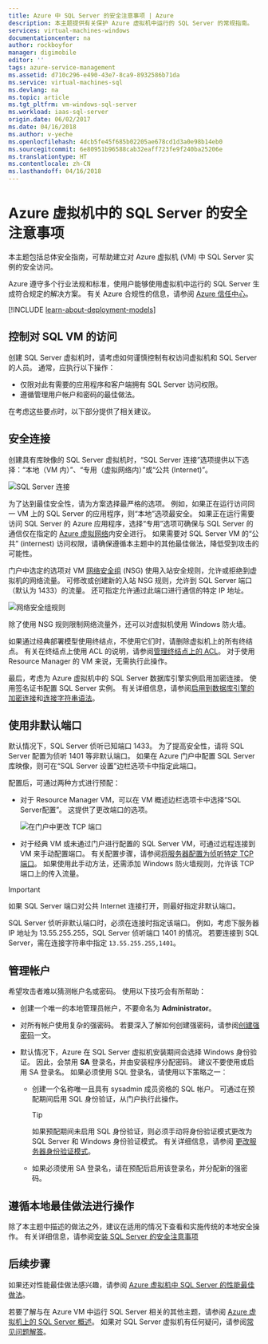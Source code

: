 ```yaml
---
title: Azure 中 SQL Server 的安全注意事项 | Azure
description: 本主题提供有关保护 Azure 虚拟机中运行的 SQL Server 的常规指南。
services: virtual-machines-windows
documentationcenter: na
author: rockboyfor
manager: digimobile
editor: ''
tags: azure-service-management
ms.assetid: d710c296-e490-43e7-8ca9-8932586b71da
ms.service: virtual-machines-sql
ms.devlang: na
ms.topic: article
ms.tgt_pltfrm: vm-windows-sql-server
ms.workload: iaas-sql-server
origin.date: 06/02/2017
ms.date: 04/16/2018
ms.author: v-yeche
ms.openlocfilehash: 4dcb5fe45f685b02205ae678cd1d3a0e98b14eb0
ms.sourcegitcommit: 6e80951b96588cab32eaff723fe9f240ba25206e
ms.translationtype: HT
ms.contentlocale: zh-CN
ms.lasthandoff: 04/16/2018
---
```

# <a name="security-considerations-for-sql-server-in-azure-virtual-machines"></a>Azure 虚拟机中的 SQL Server 的安全注意事项

本主题包括总体安全指南，可帮助建立对 Azure 虚拟机 (VM) 中 SQL Server 实例的安全访问。

Azure 遵守多个行业法规和标准，使用户能够使用虚拟机中运行的 SQL Server 生成符合规定的解决方案。 有关 Azure 合规性的信息，请参阅 [Azure 信任中心](https://www.trustcenter.cn/)。

[!INCLUDE [learn-about-deployment-models](../../../../includes/learn-about-deployment-models-both-include.md)]

## <a name="control-access-to-the-sql-vm"></a>控制对 SQL VM 的访问

创建 SQL Server 虚拟机时，请考虑如何谨慎控制有权访问虚拟机和 SQL Server 的人员。 通常，应执行以下操作：

- 仅限对此有需要的应用程序和客户端拥有 SQL Server 访问权限。
- 遵循管理用户帐户和密码的最佳做法。

在考虑这些要点时，以下部分提供了相关建议。

## <a name="secure-connections"></a>安全连接

创建具有库映像的 SQL Server 虚拟机时，“SQL Server 连接”选项提供以下选择：“本地（VM 内）”、“专用（虚拟网络内）”或“公共 (Internet)”。

![SQL Server 连接](./media/virtual-machines-windows-sql-security/sql-vm-connectivity-option.png)

为了达到最佳安全性，请为方案选择最严格的选项。 例如，如果正在运行访问同一 VM 上的 SQL Server 的应用程序，则“本地”选项最安全。 如果正在运行需要访问 SQL Server 的 Azure 应用程序，选择“专用”选项可确保与 SQL Server 的通信仅在指定的 [Azure 虚拟网络](../../../virtual-network/virtual-networks-overview.md)内安全进行。 如果需要对 SQL Server VM 的“公共” (internest) 访问权限，请确保遵循本主题中的其他最佳做法，降低受到攻击的可能性。

门户中选定的选项对 VM [网络安全组](../../../virtual-network/virtual-networks-nsg.md) (NSG) 使用入站安全规则，允许或拒绝到虚拟机的网络流量。 可修改或创建新的入站 NSG 规则，允许到 SQL Server 端口（默认为 1433）的流量。 还可指定允许通过此端口进行通信的特定 IP 地址。

![网络安全组规则](./media/virtual-machines-windows-sql-security/sql-vm-network-security-group-rules.png)

除了使用 NSG 规则限制网络流量外，还可以对虚拟机使用 Windows 防火墙。

如果通过经典部署模型使用终结点，不使用它们时，请删除虚拟机上的所有终结点。 有关在终结点上使用 ACL 的说明，请参阅[管理终结点上的 ACL](../classic/setup-endpoints.md#manage-the-acl-on-an-endpoint)。 对于使用 Resource Manager 的 VM 来说，无需执行此操作。

最后，考虑为 Azure 虚拟机中的 SQL Server 数据库引擎实例启用加密连接。 使用签名证书配置 SQL Server 实例。 有关详细信息，请参阅[启用到数据库引擎的加密连接](https://docs.microsoft.com/sql/database-engine/configure-windows/enable-encrypted-connections-to-the-database-engine)和[连接字符串语法](https://msdn.microsoft.com/library/ms254500.aspx)。

## <a name="use-a-non-default-port"></a>使用非默认端口

默认情况下，SQL Server 侦听已知端口 1433。 为了提高安全性，请将 SQL Server 配置为侦听 1401 等非默认端口。 如果在 Azure 门户中配置 SQL Server 库映像，则可在“SQL Server 设置”边栏选项卡中指定此端口。

配置后，可通过两种方式进行预配：

- 对于 Resource Manager VM，可以在 VM 概述边栏选项卡中选择“SQL Server配置”。 这提供了更改端口的选项。

  ![在门户中更改 TCP 端口](./media/virtual-machines-windows-sql-security/sql-vm-change-tcp-port.png)

- 对于经典 VM 或未通过门户进行配置的 SQL Server VM，可通过远程连接到 VM 来手动配置端口。 有关配置步骤，请参阅[将服务器配置为侦听特定 TCP 端口](https://docs.microsoft.com/sql/database-engine/configure-windows/configure-a-server-to-listen-on-a-specific-tcp-port)。 如果使用此手动方法，还需添加 Windows 防火墙规则，允许该 TCP 端口上的传入流量。

> [!IMPORTANT]
> 如果 SQL Server 端口对公共 Internet 连接打开，则最好指定非默认端口。

SQL Server 侦听非默认端口时，必须在连接时指定该端口。 例如，考虑下服务器 IP 地址为 13.55.255.255，SQL Server 侦听端口 1401 的情况。 若要连接到 SQL Server，需在连接字符串中指定 `13.55.255.255,1401`。

## <a name="manage-accounts"></a>管理帐户

希望攻击者难以猜测帐户名或密码。 使用以下技巧会有所帮助：

- 创建一个唯一的本地管理员帐户，不要命名为 **Administrator**。

- 对所有帐户使用复杂的强密码。 若要深入了解如何创建强密码，请参阅[创建强密码](https://support.microsoft.com/instantanswers/9bd5223b-efbe-aa95-b15a-2fb37bef637d/create-a-strong-password)一文。

- 默认情况下，Azure 在 SQL Server 虚拟机安装期间会选择 Windows 身份验证。 因此，会禁用 **SA** 登录名，并由安装程序分配密码。 建议不要使用或启用 SA 登录名。 如果必须使用 SQL 登录名，请使用以下策略之一：

  - 创建一个名称唯一且具有 sysadmin 成员资格的 SQL 帐户。 可通过在预配期间启用 SQL 身份验证，从门户执行此操作。

    > [!TIP] 
    > 如果预配期间未启用 SQL 身份验证，则必须手动将身份验证模式更改为 SQL Server 和 Windows 身份验证模式。 有关详细信息，请参阅 [更改服务器身份验证模式](https://docs.microsoft.com/sql/database-engine/configure-windows/change-server-authentication-mode)。

  - 如果必须使用 SA 登录名，请在预配后启用该登录名，并分配新的强密码。

## <a name="follow-on-premises-best-practices"></a>遵循本地最佳做法进行操作

除了本主题中描述的做法之外，建议在适用的情况下查看和实施传统的本地安全操作。 有关详细信息，请参阅[安装 SQL Server 的安全注意事项](https://docs.microsoft.com/sql/sql-server/install/security-considerations-for-a-sql-server-installation)

## <a name="next-steps"></a>后续步骤

如果还对性能最佳做法感兴趣，请参阅 [Azure 虚拟机中 SQL Server 的性能最佳做法](virtual-machines-windows-sql-performance.md)。

若要了解与在 Azure VM 中运行 SQL Server 相关的其他主题，请参阅 [Azure 虚拟机上的 SQL Server 概述](virtual-machines-windows-sql-server-iaas-overview.md)。 如果对 SQL Server 虚拟机有任何疑问，请参阅[常见问题解答](virtual-machines-windows-sql-server-iaas-faq.md)。
<!-- Update_Description: wording update, update link -->